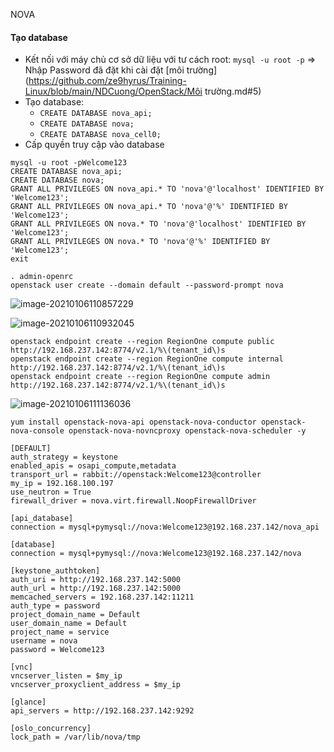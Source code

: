 NOVA

#### Tạo database

- Kết nối với máy chủ cơ sở dữ liệu với tư cách root: `mysql -u root -p` => Nhập Password đã đặt khi cài đặt [môi trường](https://github.com/ze9hyrus/Training-Linux/blob/main/NDCuong/OpenStack/Môi trường.md#5)
- Tạo database:
  - `CREATE DATABASE nova_api;`
  - `CREATE DATABASE nova;`
  - `CREATE DATABASE nova_cell0;`
- Cấp quyền truy cập vào database

```
mysql -u root -pWelcome123
CREATE DATABASE nova_api;
CREATE DATABASE nova;
GRANT ALL PRIVILEGES ON nova_api.* TO 'nova'@'localhost' IDENTIFIED BY 'Welcome123';
GRANT ALL PRIVILEGES ON nova_api.* TO 'nova'@'%' IDENTIFIED BY 'Welcome123';
GRANT ALL PRIVILEGES ON nova.* TO 'nova'@'localhost' IDENTIFIED BY 'Welcome123';
GRANT ALL PRIVILEGES ON nova.* TO 'nova'@'%' IDENTIFIED BY 'Welcome123';
exit
```

```
. admin-openrc
openstack user create --domain default --password-prompt nova
```

![image-20210106110857229](C:\Users\ADMIN\AppData\Roaming\Typora\typora-user-images\image-20210106110857229.png)

![image-20210106110932045](C:\Users\ADMIN\AppData\Roaming\Typora\typora-user-images\image-20210106110932045.png)

```
openstack endpoint create --region RegionOne compute public http://192.168.237.142:8774/v2.1/%\(tenant_id\)s
openstack endpoint create --region RegionOne compute internal http://192.168.237.142:8774/v2.1/%\(tenant_id\)s
openstack endpoint create --region RegionOne compute admin http://192.168.237.142:8774/v2.1/%\(tenant_id\)s
```

![image-20210106111136036](C:\Users\ADMIN\AppData\Roaming\Typora\typora-user-images\image-20210106111136036.png)

```
yum install openstack-nova-api openstack-nova-conductor openstack-nova-console openstack-nova-novncproxy openstack-nova-scheduler -y
```

```
[DEFAULT]
auth_strategy = keystone
enabled_apis = osapi_compute,metadata
transport_url = rabbit://openstack:Welcome123@controller
my_ip = 192.168.100.197
use_neutron = True
firewall_driver = nova.virt.firewall.NoopFirewallDriver

[api_database]
connection = mysql+pymysql://nova:Welcome123@192.168.237.142/nova_api

[database]
connection = mysql+pymysql://nova:Welcome123@192.168.237.142/nova

[keystone_authtoken]
auth_uri = http://192.168.237.142:5000
auth_url = http://192.168.237.142:5000
memcached_servers = 192.168.237.142:11211
auth_type = password
project_domain_name = Default
user_domain_name = Default
project_name = service
username = nova
password = Welcome123

[vnc]
vncserver_listen = $my_ip
vncserver_proxyclient_address = $my_ip

[glance]
api_servers = http://192.168.237.142:9292

[oslo_concurrency]
lock_path = /var/lib/nova/tmp
```
